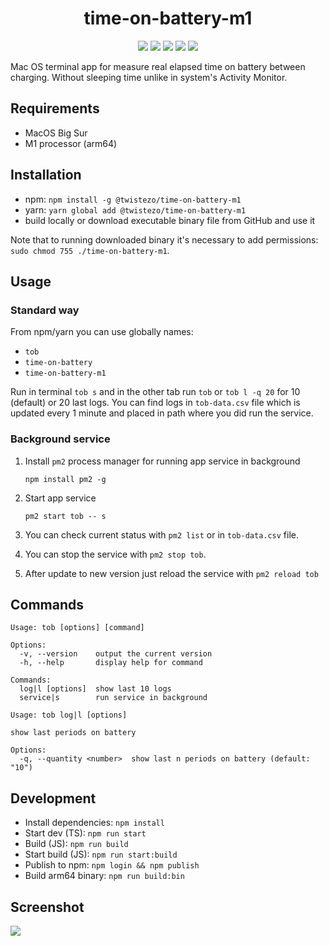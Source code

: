 <div align="center">

# time-on-battery-m1

![](https://img.shields.io/npm/v/@twistezo/time-on-battery-m1?style=flat-square&color=9cf)
![](https://img.shields.io/npm/dw/@twistezo/time-on-battery-m1?style=flat-square&color=9cf)
![](https://img.shields.io/badge/platform-macOS-lightgray?style=flat-square&color=green)
![](https://img.shields.io/badge/arch-arm64-9cf?style=flat-square&color=green)
![](https://img.shields.io/npm/l/@twistezo/time-on-battery-m1?style=flat-square&color=yellow)

</div>

Mac OS terminal app for measure real elapsed time on battery between charging.
Without sleeping time unlike in system's Activity Monitor.

## Requirements

- MacOS Big Sur
- M1 processor (arm64)

## Installation

- npm: `npm install -g @twistezo/time-on-battery-m1`
- yarn: `yarn global add @twistezo/time-on-battery-m1`
- build locally or download executable binary file from GitHub and use it

Note that to running downloaded binary it's necessary to add permissions: `sudo chmod 755 ./time-on-battery-m1`.

## Usage

### Standard way

From npm/yarn you can use globally names:

- `tob`
- `time-on-battery`
- `time-on-battery-m1`

Run in terminal `tob s` and in the other tab run `tob` or `tob l -q 20` for 10 (default) or 20 last logs. You can find logs in `tob-data.csv` file which is updated every 1 minute and placed in path where you did run the service.

### Background service

1. Install `pm2` process manager for running app service in background

   `npm install pm2 -g`

2. Start app service

   `pm2 start tob -- s`

3. You can check current status with `pm2 list` or in `tob-data.csv` file.

4. You can stop the service with `pm2 stop tob`.

5. After update to new version just reload the service with `pm2 reload tob`

## Commands

```
Usage: tob [options] [command]

Options:
  -v, --version    output the current version
  -h, --help       display help for command

Commands:
  log|l [options]  show last 10 logs
  service|s        run service in background
```

```
Usage: tob log|l [options]

show last periods on battery

Options:
  -q, --quantity <number>  show last n periods on battery (default: "10")
```

## Development

- Install dependencies: `npm install`
- Start dev (TS): `npm run start`
- Build (JS): `npm run build`
- Start build (JS): `npm run start:build`
- Publish to npm: `npm login && npm publish`
- Build arm64 binary: `npm run build:bin`

## Screenshot

 <img src="https://i.imgur.com/Hmy91dh.png">

